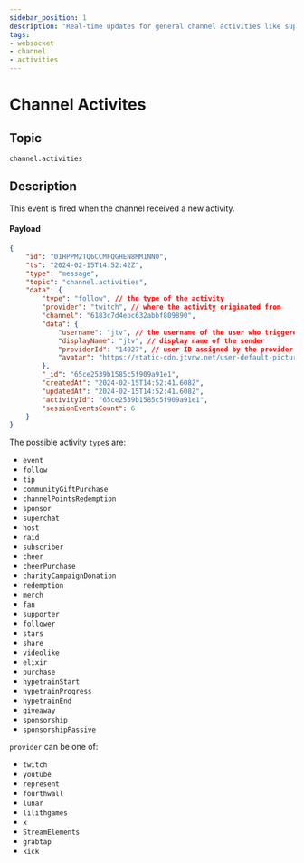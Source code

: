 ```yaml
---
sidebar_position: 1
description: "Real-time updates for general channel activities like superchats, follows, tips etc."
tags:
- websocket
- channel
- activities
---
```


# Channel Activites

## Topic

`channel.activities`

## Description

This event is fired when the channel received a new activity.

#### Payload

```json
{
    "id": "01HPPM2TQ6CCMFQGHEN8MM1NN0",
    "ts": "2024-02-15T14:52:42Z",
    "type": "message",
    "topic": "channel.activities",
    "data": {
        "type": "follow", // the type of the activity
        "provider": "twitch", // where the activity originated from
        "channel": "6183c7d4ebc632abbf809890",
        "data": {
            "username": "jtv", // the username of the user who triggered the activity OR the user the activity applies to (e.g. gifting a sub to a user)
            "displayName": "jtv", // display name of the sender
            "providerId": "14027", // user ID assigned by the provider
            "avatar": "https://static-cdn.jtvnw.net/user-default-pictures-uv/13e5fa74-defa-11e9-809c-784f43822e80-profile_image-300x300.png"
        },
        "_id": "65ce2539b1585c5f909a91e1",
        "createdAt": "2024-02-15T14:52:41.608Z",
        "updatedAt": "2024-02-15T14:52:41.608Z",
        "activityId": "65ce2539b1585c5f909a91e1",
        "sessionEventsCount": 6
    }
}
```

The possible activity `type`s are:
- `event`
- `follow`
- `tip`
- `communityGiftPurchase`
- `channelPointsRedemption`
- `sponsor`
- `superchat`
- `host`
- `raid`
- `subscriber`
- `cheer`
- `cheerPurchase`
- `charityCampaignDonation`
- `redemption`
- `merch`
- `fan`
- `supporter`
- `follower`
- `stars`
- `share`
- `videolike`
- `elixir`
- `purchase`
- `hypetrainStart`
- `hypetrainProgress`
- `hypetrainEnd`
- `giveaway`
- `sponsorship`
- `sponsorshipPassive`

`provider` can be one of:
- `twitch`
- `youtube`
- `represent`
- `fourthwall`
- `lunar`
- `lilithgames`
- `x`
- `StreamElements`
- `grabtap`
- `kick`
